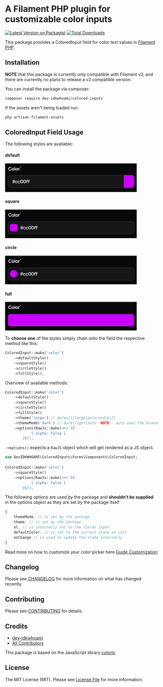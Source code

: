 # A Filament PHP plugin for customizable color inputs

[![Latest Version on Packagist](https://img.shields.io/packagist/v/dev-idkwhoami/colored-inputs.svg?style=flat-square)](https://packagist.org/packages/dev-idkwhoami/colored-inputs)
[![Total Downloads](https://img.shields.io/packagist/dt/dev-idkwhoami/colored-inputs.svg?style=flat-square)](https://packagist.org/packages/dev-idkwhoami/colored-inputs)

This package provides a ColoredInput field for color text values in [Filament PHP](https://github.com/filamentphp/filament).

## Installation

**NOTE** that this package is currently only compatible with Filament v3, and there are currently no plans to release a v2
compatible version.

You can install the package via composer:

```bash
composer require dev-idkwhoami/colored-inputs
```

If the assets aren't being loaded run:

```bash
php artisan filament:assets
```

## ColoredInput Field Usage

The following styles are available:

#### default
![Default Style](.github\images\defaultStyle.png)
#### square
![Default Style](.github\images\squareStyle.png)
#### circle
![Default Style](.github\images\circleStyle.png)
#### full
![Default Style](.github\images\fullStyle.png)

To **choose one** of the styles simply chain onto the field the respective method like this:

```php
ColoredInput::make('color')
    ->defaultStyle()
    ->squareStyle()
    ->circleStyle()
    ->fullStyle(),
```

Overview of available methods:

```php
ColoredInput::make('color')
    ->defaultStyle()
    ->squareStyle()
    ->circleStyle()
    ->fullStyle()
    ->theme('large') // default|large|polaroid|pill
    ->themeMode('dark') // dark|light|auto !NOTE - auto uses the browsers preferred mode NOT from Filament!
    ->options(RawJs::make(<<<'JS'
            { alpha: false }
        JS)),
```

`->options()` expects a `RawJS` object which will get rendered as a JS object.

```php
use DevIDKWHOAMI\ColoredInputs\Forms\Components\ColoredInput;

ColoredInput::make('color')
    ->squareStyle()
    ->options(RawJs::make(<<<'JS'
            { alpha: false }
        JS)),
```

The following options are used by the package and **shouldn't be supplied** in the options object as they are set by the package itself

```js
{
    themeMode, // is set by the package
    theme, // is set by the package
    el, // is internally set to the fields input
    defaultColor, // is set to the current state on init
    onChange // is used to update the state internally
}
```

Read more on how to customize your color picker here [Guide Customization](https://github.com/mdbassit/Coloris?tab=readme-ov-file#customizing-the-color-picker)

## Changelog

Please see [CHANGELOG](CHANGELOG.md) for more information on what has changed recently.

## Contributing

Please see [CONTRIBUTING](.github/CONTRIBUTING.md) for details.

## Credits

- [dev-idkwhoami](https://github.com/dev-idkwhoami)
- [All Contributors](../../contributors)

This package is based on the JavaScript library [coloris](https://coloris.js.org/).

## License

The MIT License (MIT). Please see [License File](LICENSE.md) for more information.
